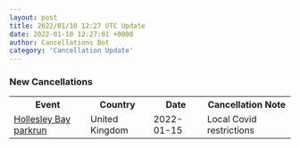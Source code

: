 ```yaml
---
layout: post
title: 2022/01/10 12:27 UTC Update
date: 2022-01-10 12:27:01 +0000
author: Cancellations Bot
category: 'Cancellation Update'
---
```


<h3>New Cancellations</h3>
<div class='hscrollable'>
<table style='width: 100%'>
    <tr>
        <th>Event</th>
        <th>Country</th>
        <th>Date</th>
        <th>Cancellation Note</th>
    </tr>
    <tr>
        <td><a href="">Hollesley Bay parkrun</a></td>
        <td>United Kingdom</td>
        <td>2022-01-15</td>
        <td>Local Covid restrictions</td>
    </tr>
</table>
</div>
